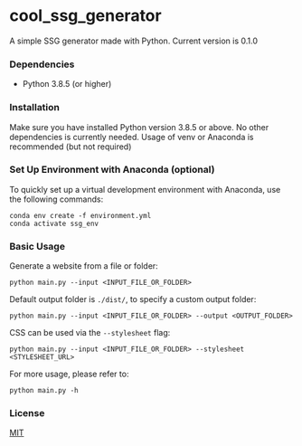 # cool_ssg_generator
A simple SSG generator made with Python.
Current version is 0.1.0

### Dependencies
- Python 3.8.5 (or higher)

### Installation
Make sure you have installed Python version 3.8.5 or above. No other dependencies is currently needed. Usage of venv or Anaconda is recommended (but not required)

### Set Up Environment with Anaconda (optional)
To quickly set up a virtual development environment with Anaconda, use the following commands:
```console
conda env create -f environment.yml
conda activate ssg_env
```

### Basic Usage
Generate a website from a file or folder:
```console
python main.py --input <INPUT_FILE_OR_FOLDER>
```
Default output folder is `./dist/`, to specify a custom output folder:
```console
python main.py --input <INPUT_FILE_OR_FOLDER> --output <OUTPUT_FOLDER>
```
CSS can be used via the `--stylesheet` flag:
```console
python main.py --input <INPUT_FILE_OR_FOLDER> --stylesheet <STYLESHEET_URL>
```
For more usage, please refer to:
```console
python main.py -h
```

### License
[MIT](LICENSE)
